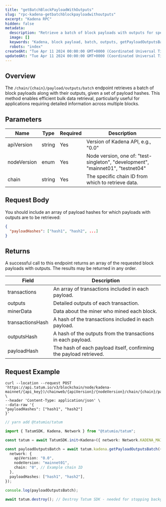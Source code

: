```yaml
---
title: "getBatchBlockPayloadWithOutputs"
slug: "rpc-kadena-getbatchblockpayloadwithoutputs"
excerpt: "Kadena RPC"
hidden: false
metadata:
  description: "Retrieve a batch of block payloads with outputs for specified payload hashes in the Kadena blockchain."
  image: []
  keywords: "Kadena, block payload, batch, outputs, getPayloadOutputsBatch"
  robots: "index"
createdAt: "Tue Apr 11 2024 00:00:00 GMT+0000 (Coordinated Universal Time)"
updatedAt: "Tue Apr 11 2024 00:00:00 GMT+0000 (Coordinated Universal Time)"
---
```


## Overview

The `/chain/{chain}/payload/outputs/batch` endpoint retrieves a batch of block payloads along with their outputs, given a set of payload hashes. This method enables efficient bulk data retrieval, particularly useful for applications requiring detailed information across multiple blocks.

## Parameters

| Name        | Type   | Required | Description                                                                     |
| ----------- | ------ | -------- | ------------------------------------------------------------------------------- |
| apiVersion  | string | Yes      | Version of Kadena API, e.g., "0.0"                                              |
| nodeVersion | enum   | Yes      | Node version, one of: "test-singleton", "development", "mainnet01", "testnet04" |
| chain       | string | Yes      | The specific chain ID from which to retrieve data.                              |

## Request Body

You should include an array of payload hashes for which payloads with outputs are to be retrieved:

```json
{
  "payloadHashes": ["hash1", "hash2", ...]
}
```

## Returns

A successful call to this endpoint returns an array of the requested block payloads with outputs. The results may be returned in any order.

| Field            | Description                                                        |
| ---------------- | ------------------------------------------------------------------ |
| transactions     | An array of transactions included in each payload.                 |
| outputs          | Detailed outputs of each transaction.                              |
| minerData        | Data about the miner who mined each block.                         |
| transactionsHash | A hash of the transactions included in each payload.               |
| outputsHash      | A hash of the outputs from the transactions in each payload.       |
| payloadHash      | The hash of each payload itself, confirming the payload retrieved. |

## Request Example

```curl
curl --location --request POST 'https://api.tatum.io/v3/blockchain/node/kadena-mainnet/{api_key})/chainweb/{apiVersion}/{nodeVersion}/chain/{chain}/payload/outputs/batch' \
--header 'Content-Type: application/json' \
--data-raw '{
"payloadHashes": ["hash1", "hash2"]
}'
```

```typescript
// yarn add @tatumio/tatum

import { TatumSDK, Kadena, Network } from "@tatumio/tatum";

const tatum = await TatumSDK.init<Kadena>({ network: Network.KADENA_MAINNET });

const payloadOutputsBatch = await tatum.kadena.getPayloadOutputsBatch({
  network: {
    apiVersion: "0.0",
    nodeVersion: "mainnet01",
    chain: "0", // Example chain ID
  },
  payloadHashes: ["hash1", "hash2"],
});

console.log(payloadOutputsBatch);

await tatum.destroy(); // Destroy Tatum SDK - needed for stopping background jobs
```
